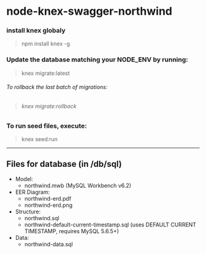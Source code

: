# node-knex-swagger-northwind

### install knex globaly

> npm install knex -g

### Update the database matching your NODE_ENV by running:

> knex migrate:latest

###### To rollback the last batch of migrations:

> ###### knex migrate:rollback

### To run seed files, execute:

> knex seed:run

---

## Files for database (in /db/sql)

* Model:
  * northwind.mwb (MySQL Workbench v6.2)
* EER Diagram:
  * northwind-erd.pdf
  * northwind-erd.png
* Structure:
  * northwind.sql
  * northwind-default-current-timestamp.sql (uses DEFAULT CURRENT TIMESTAMP, requires MySQL 5.6.5+)
* Data:
  * northwind-data.sql
